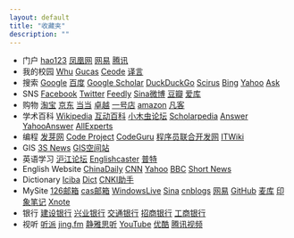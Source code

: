 ```yaml
---
layout: default
title: "收藏夹"
description: ""
---
```


<div id="nav">
 <ul>
 <li class="catalog"">
 <div class="list">
        <span class="title">门户</span>
        <a href="http://www.hao123.com/" target="_blank">hao123</a>
        <a href="http://www.ifeng.com/" target="_blank">凤凰网</a>
        <a href="http://www.163.com/" target="_blank">网易</a>
        <a href="http://www.qq.com/" target="_blank">腾讯</a>
 </div> 
 </li>
 
 <li class="catalog"">
 <div class="list">
        <span class="title">我的校园</span>
        <a href="http://www.whu.edu.cn/" target="_blank">Whu</a>
        <a href="http://www.gucas.ac.cn/" target="_blank">Gucas</a>
        <a href="http://www.ceode.cas.cn/" target="_blank">Ceode</a>
        <a href="http://www.yeeyan.com/" target="_blank">译言</a>
</div>
 </li>
 
 <li class="catalog"">
 <div class="list">
        <span class="title">搜索</span>
        <a href="http://www.google.com/ncr" target="_blank">Google</a>
        <a href="http://www.baidu.com/" target="_blank">百度</a>
        <a href="http://scholar.google.com/schhp?hl=en" target="_blank">Google Scholar</a>
        <a href="https://duckduckgo.com" target="_blank">DuckDuckGo</a>
        <a href="http://www.scirus.com/srsapp/" target="_blank">Scirus</a>
		<a href="http://www.bing.com" target="_blank">Bing</a>
        <a href="http://www.yahoo.com/" target="_blank">Yahoo</a>
		<a href="http://ask.com/" target="_blank">Ask</a>
</div>

 <li class="catalog"">
 <div class="list">
        <span class="title">SNS</span>
        <a href="http://www.facebook.com/" target="_blank">Facebook</a>
        <a href="https://twitter.com/" target="_blank">Twitter</a>
        <a href="http://cloud.feedly.com/" target="_blank">Feedly</a>
		<a href="http://www.weibo.com" target="_blank">Sina微博</a>
		<a href="http://www.douban.com/" target="_blank">豆瓣</a>
		<a href="http://ikeepu.com/" target="_blank">爱库</a>
</div>
 </li>
 
 <li class="catalog"">
 <div class="list">
        <span class="title">购物</span>
        <a href="http://www.taobao.com/" target="_blank">淘宝</a>
        <a href="http://www.360buy.com/" target="_blank">京东</a>
        <a href="http://www.dangdang.com/" target="_blank">当当</a>
        <a href="http://www.amazon.cn/" target="_blank">卓越</a>
        <a href="http://www.yihaodian.com" target="_blank">一号店</a> 
        <a href="http://www.amazon.com/" target="_blank">amazon</a>
        <a href="http://www.vancl.com/" target="_blank">凡客</a>
 </div> 
 <div class="list">
 
<li class="catalog"">
<div class="list">
        <span class="title">学术百科</span>
        <a href="http://en.wikipedia.org/wiki/Main_Page" target="_blank">Wikipedia</a>
        <a href="http://www.hudong.com/" target="_blank">互动百科</a>
        <a href="http://emuch.net/bbs/" target="_blank">小木虫论坛</a>
        <a href="http://www.scholarpedia.org/" target="_blank">Scholarpedia</a>
        <a href="http://www.answers.com" target="_blank">Answer</a>
        <a href="http://answers.yahoo.com/" target="_blank">YahooAnswer</a>
        <a href="http://www.allexperts.com/" target="_blank">AllExperts</a>
</div>
</li>
 
<li class="catalog"">
<div class="list">
        <span class="title">编程</span>
        <a href="http://fayaa.com" target="_blank">发芽网</a>
        <a href="http://www.codeproject.com/" target="_blank">Code Project</a>
        <a href="http://www.codeguru.com/" target="_blank">CodeGuru</a>
        <a href="http://www.programsalon.com/default.asp" target="_blank">程序员联合开发网</a>
        <a href="http://wiki.ccw.com.cn/" target="_blank">ITWiki</a>
</div>  
 </li>
 
<li class="catalog"">
<div class="list">
        <span class="title">GIS</span>
        <a href="http://www.3snews.net/" target="_blank">3S News</a>
        <a href="http://www.gissky.net/" target="_blank">GIS空间站</a>
</div>   
 </li>
 
 <li class="catalog"">
<div class="list">
        <span class="title">英语学习</span>
        <a href="http://www.hjbbs.com/" target="_blank">沪江论坛</a>
        <a href="http://www.englishcaster.com/" target="_blank">Englishcaster</a>
        <a href="http://www.putclub.com/" target="_blank">普特</a>
</div>
</li>

 <li class="catalog"">
<div class="list">
        <span class="title">English Website</span>
        <a href="http://www.chinadaily.com.cn/" target="_blank">ChinaDaily</a>
        <a href="http://www.cnn.com/" target="_blank">CNN</a>
        <a href="http://www.yahoo.com/" target="_blank">Yahoo</a>
        <a href="http://www.bbc.co.uk/" target="_blank">BBC</a>
        <a href="http://www.shortnews.com/start.cfm" target="_blank">Short News</a>
</div>
</li>

 <li class="catalog"">
<div class="list">
        <span class="title">Dictionary</span>
        <a href="http://www.iciba.com/" target="_blank">Iciba</a> 
        <a href="http://dict.cn/" target="_blank">Dict</a>
        <a href="http://dict.cnki.net/" target="_blank">CNKI助手</a>
</div>
</li>

 <li class="catalog"">
<div class="list">
        <span class="title">MySite</span>
        <a href="http://email.163.com/#126" target="_blank">126邮箱</a>
        <a href="http://mail.cstnet.cn/" target="_blank">cas邮箱</a>
        <a href="http://spaces.live.com/" target="_blank">WindowsLive</a>
        <a href="http://blog.sina.com.cn/loongfee" target="_blank">Sina</a>
        <a href="http://www.cnblogs.com/loongfee/" target="_blank">cnblogs</a>
        <a href="http://blog.163.com/loongfee@126/" target="_blank">网易</a>
        <a href="https://github.com/loongfee" target="_blank">GitHub</a>
        <a href="http://note.sdo.com/" target="_blank">麦库</a>
        <a href="http://www.yinxiang.com/" target="_blank">印象笔记</a>
        <a href="http://www.xnote.cn/" target="_blank">Xnote</a>
</div>
</li>

 <li class="catalog"">
<div class="list">
        <span class="title">银行</span>
        <a href="https://ibsbjstar.ccb.com.cn/app/V5/CN/STY1/login.jsp" target="_blank">建设银行</a>
        <a href="https://www.cib.com.cn/index.jsp" target="_blank">兴业银行</a>
        <a href="http://www.bankcomm.com/BankCommSite/cn/index.html" target="_blank">交通银行</a>
        <a href="https://pbsz.ebank.cmbchina.com/CmbBank_GenShell/UI/GenShellPC/Login/Login.aspx" target="_blank">招商银行</a>
        <a href="https://mybank.icbc.com.cn/icbc/perbank/index.jsp" target="_blank">工商银行</a>
</div>
</li>

<li class="catalog"">
<div class="list">
        <span class="title">视听</span>
        <a href="http://www.tinpai.com/" target="_blank">听派</a>
        <a href="http://jing.fm/" target="_blank">jing.fm</a>
        <a href=" http://www.justing.com.cn" target="_blank">静雅思听</a>
        <a href="http://www.youtube.com/" target="_blank">YouTube</a>
        <a href="http://www.youku.com/" target="_blank">优酷</a>
        <a href="http://v.qq.com/" target="_blank">腾讯视频</a>
</div>
</li>

</ul>

</div>
